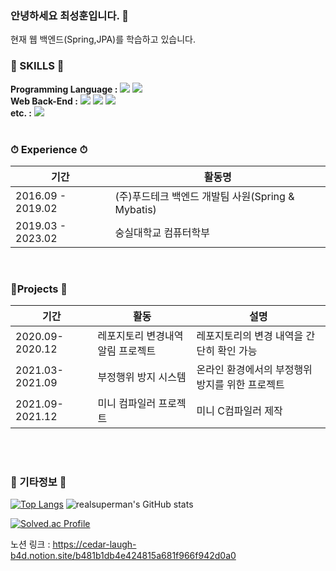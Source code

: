 ### 안녕하세요 최성훈입니다. 👋

현재 웹 백엔드(Spring,JPA)를 학습하고 있습니다.<br>

 ### 🔨 SKILLS 🔨
 **Programming Language :**
<img src="https://img.shields.io/badge/Java-000000?style=flat-square&logo=java&logoColor=#339933"/>
<img src="https://img.shields.io/badge/C-000000?style=flat-square&logo=C&logoColor=#00599C"/>
<br>
**Web Back-End :**
<img src="https://img.shields.io/badge/Spring-000000?style=flat-square&logo=Spring&logoColor=#267DFF"/></a>
<img src="https://img.shields.io/badge/Jpa-000000?style=flat-square&logo=Jpa&logoColor=#267DFF"/></a> 
<img src="https://img.shields.io/badge/RDBMS-000000?style=flat-square&logo=DB&logoColor=#267DFF"/></a> 
<br>
**etc. :**
<img src="https://img.shields.io/badge/Linux-000000?style=flat-square&logo=Linux&logoColor=#A34F26"/></a>
<br><br>
  
 ### ⏱ Experience ⏱
|기간|활동명|
|---|---|
|2016.09 - 2019.02|(주)푸드테크 백엔드 개발팀 사원(Spring & Mybatis)
|2019.03 - 2023.02|숭실대학교 컴퓨터학부

<br>

### 📱Projects 📱
|기간|활동|설명|
|---|-----|---|
|2020.09-2020.12|레포지토리 변경내역 알림 프로젝트|레포지토리의 변경 내역을 간단히 확인 가능 |
|2021.03-2021.09|부정행위 방지 시스템|온라인 환경에서의 부정행위 방지를 위한 프로젝트|
|2021.09-2021.12|미니 컴파일러 프로젝트|미니 C컴파일러 제작|

<br><br>
### 📧 기타정보 📧
[![Top Langs](https://github-readme-status.vercel.app/api/top-langs/?username=realsuperman)](https://github.com/realsuperman/github-readme-stats)   ![realsuperman's GitHub stats](https://github-readme-stats.vercel.app/api?username=realsuperman&show_icons=true&theme=dark) 

[![Solved.ac Profile](http://mazassumnida.wtf/api/generate_badge?boj=seonghun7304)](https://solved.ac/seonghun7304)

노션 링크 : https://cedar-laugh-b4d.notion.site/b481b1db4e424815a681f966f942d0a0

